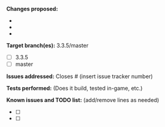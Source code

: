 <!--- (**********************************)
      (** Fill in the following fields **)
      (**********************************) --->

**Changes proposed:**

-  
-  
-  

**Target branch(es):** 3.3.5/master

- [ ] 3.3.5
- [ ] master

**Issues addressed:** Closes #  (insert issue tracker number)


**Tests performed:** (Does it build, tested in-game, etc.)


**Known issues and TODO list:** (add/remove lines as needed)

- [ ] 
- [ ] 


<!--- Notes
- Enable the setting "[√] Allow edits from maintainers." when creating your pull request.
- If this PR only contains SQL files, open a new issue instead and post or link the SQL in the issue.
- When adding new SQL files, name them 9999_99_99_99_db_name.sql to reduce the chance of possible merge conflicts.
--->
